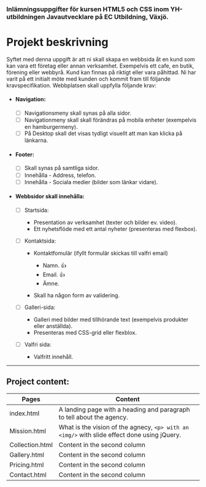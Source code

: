 ### Inlämningsuppgifter för kursen HTML5 och CSS inom YH-utbildningen Javautvecklare på EC Utbildning, Växjö.

# Projekt beskrivning

Syftet med denna uppgift är att ni skall skapa en webbsida åt en kund som kan vara ett företag eller annan verksamhet.
Exempelvis ett cafe, en butik, förening eller webbyrå. Kund kan finnas på riktigt eller vara påhittad. Ni har varit på
ett initialt möte med kunden och kommit fram till följande kravspecifikation. Webbplatsen skall uppfylla följande krav:

- #### Navigation:

  - [ ] Navigationsmeny skall synas på alla sidor.
  - [ ] Navigationmeny skall skall förändras på mobila enheter (exempelvis en hamburgermeny).
  - [ ] På Desktop skall det visas tydligt visuellt att man kan klicka på länkarna.

- #### Footer:

  - [ ] Skall synas på samtliga sidor.
  - [ ] Innehålla - Address, telefon.
  - [ ] Innehålla - Sociala medier (bilder som länkar vidare).

- #### Webbsidor skall innehålla:

  - [ ] Startsida:

    - Presentation av verksamhet (texter och bilder ev. video).
    - Ett nyhetsflöde med ett antal nyheter (presenteras med flexbox).

  - [ ] Kontaktsida:
    - Kontaktfomulär (ifyllt formulär skickas till valfri email)
      - Namn. :+1:
      - Email. :+1:
      - Ämne.

    - Skall ha någon form av validering.

    
  - [ ] Galleri-sida:
    - Galleri med bilder med tillhörande text (exempelvis produkter eller anställda).
    - Presenteras med CSS-grid eller flexblox.

  - [ ] Valfri sida:
    - Valfritt innehåll.





---------------------------------------------------------------------------------------------------------------------------------






## Project content:


   Pages     | Content
------------ | -------------
index.html | A landing page with a heading and paragraph to tell about the agency.
Mission.html | What is the vision of the agnecy, ```<p> with an <img/>``` with slide effect done using jQuery.
Collection.html | Content in the second column
Gallery.html | Content in the second column
Pricing.html | Content in the second column
Contact.html | Content in the second column
